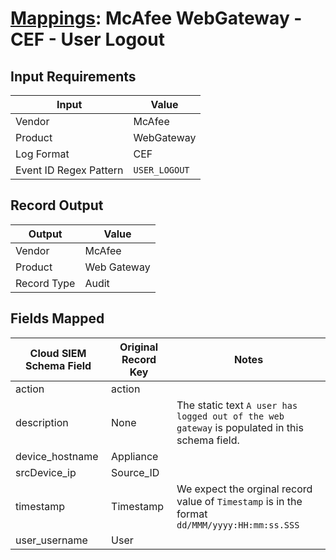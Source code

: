 # [Mappings](README.md): McAfee WebGateway - CEF - User Logout

## Input Requirements

|Input|Value|
|-----|-----|
|Vendor|McAfee|
|Product|WebGateway|
|Log Format|CEF|
|Event ID Regex Pattern|`USER_LOGOUT`|

## Record Output

|Output|Value|
|------|-----|
|Vendor|McAfee|
|Product|Web Gateway|
|Record Type|Audit|

## Fields Mapped

|Cloud SIEM Schema Field|Original Record Key|Notes|
|-----------------------|-------------------|-----|
|action|action||
|description|None|The static text `A user has logged out of the web gateway` is populated in this schema field.|
|device_hostname|Appliance||
|srcDevice_ip|Source_ID||
|timestamp|Timestamp|We expect the orginal record value of `Timestamp` is in the format `dd/MMM/yyyy:HH:mm:ss.SSS`|
|user_username|User||

